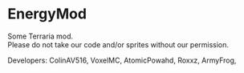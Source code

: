 # EnergyMod
Some Terraria mod.<br>
Please do not take our code and/or sprites without our permission.

Developers: 
ColinAV516,
VoxelMC,
AtomicPowahd,
Roxxz,
ArmyFrog,

